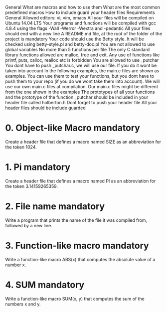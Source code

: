General
What are macros and how to use them
What are the most common predefined macros
How to include guard your header files
Requirements
General
Allowed editors: vi, vim, emacs
All your files will be compiled on Ubuntu 14.04 LTS
Your programs and functions will be compiled with gcc 4.8.4 using the flags -Wall -Werror -Wextra and -pedantic
All your files should end with a new line
A README.md file, at the root of the folder of the project is mandatory
Your code should use the Betty style. It will be checked using betty-style.pl and betty-doc.pl
You are not allowed to use global variables
No more than 5 functions per file
The only C standard library functions allowed are malloc, free and exit. Any use of functions like printf, puts, calloc, realloc etc is forbidden
You are allowed to use _putchar
You dont have to push _putchar.c, we will use our file. If you do it wont be taken into account
In the following examples, the main.c files are shown as examples. You can use them to test your functions, but you dont have to push them to your repo (if you do we wont take them into account). We will use our own main.c files at compilation. Our main.c files might be different from the one shown in the examples
The prototypes of all your functions and the prototype of the function _putchar should be included in your header file called holberton.h
Dont forget to push your header file
All your header files should be include guarded

# 0. Object-like Macro mandatory
Create a header file that defines a macro named SIZE as an abbreviation for the token 1024.

# 1. Pi mandatory
Create a header file that defines a macro named PI as an abbreviation for the token 3.14159265359.

# 2. File name mandatory
Write a program that prints the name of the file it was compiled from, followed by a new line.

# 3. Function-like macro mandatory
Write a function-like macro ABS(x) that computes the absolute value of a number x.

# 4. SUM mandatory
Write a function-like macro SUM(x, y) that computes the sum of the numbers x and y.
